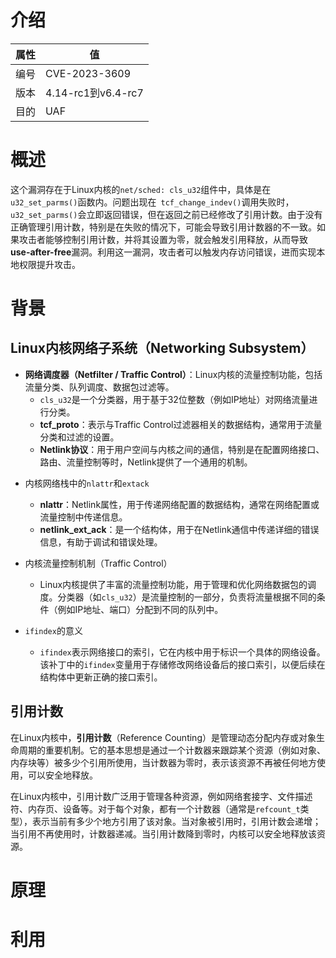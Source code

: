 # 介绍

|属性|值|
|-|-|
|编号|CVE-2023-3609|
|版本|4.14-rc1到v6.4-rc7|
|目的|UAF|

# 概述

这个漏洞存在于Linux内核的`net/sched: cls_u32`组件中，具体是在`u32_set_parms()`函数内。问题出现在` tcf_change_indev()`调用失败时，`u32_set_parms()`会立即返回错误，但在返回之前已经修改了引用计数。由于没有正确管理引用计数，特别是在失败的情况下，可能会导致引用计数器的不一致。如果攻击者能够控制引用计数，并将其设置为零，就会触发引用释放，从而导致**use-after-free**漏洞。利用这一漏洞，攻击者可以触发内存访问错误，进而实现本地权限提升攻击。

# 背景

## Linux内核网络子系统（Networking Subsystem）
- **网络调度器（Netfilter / Traffic Control）**：Linux内核的流量控制功能，包括流量分类、队列调度、数据包过滤等。
  - `cls_u32`是一个分类器，用于基于32位整数（例如IP地址）对网络流量进行分类。
   - **tcf_proto**：表示与Traffic Control过滤器相关的数据结构，通常用于流量分类和过滤的设置。
   - **Netlink协议**：用于用户空间与内核之间的通信，特别是在配置网络接口、路由、流量控制等时，Netlink提供了一个通用的机制。

* 内核网络栈中的`nlattr`和`extack`
   - **nlattr**：Netlink属性，用于传递网络配置的数据结构，通常在网络配置或流量控制中传递信息。
   - **netlink_ext_ack**：是一个结构体，用于在Netlink通信中传递详细的错误信息，有助于调试和错误处理。

* 内核流量控制机制（Traffic Control）
   - Linux内核提供了丰富的流量控制功能，用于管理和优化网络数据包的调度。分类器（如`cls_u32`）是流量控制的一部分，负责将流量根据不同的条件（例如IP地址、端口）分配到不同的队列中。

* `ifindex`的意义
   - `ifindex`表示网络接口的索引，它在内核中用于标识一个具体的网络设备。该补丁中的`ifindex`变量用于存储修改网络设备后的接口索引，以便后续在结构体中更新正确的接口索引。

## 引用计数

在Linux内核中，**引用计数**（Reference Counting）是管理动态分配内存或对象生命周期的重要机制。它的基本思想是通过一个计数器来跟踪某个资源（例如对象、内存块等）被多少个引用所使用，当计数器为零时，表示该资源不再被任何地方使用，可以安全地释放。

在Linux内核中，引用计数广泛用于管理各种资源，例如网络套接字、文件描述符、内存页、设备等。对于每个对象，都有一个计数器（通常是`refcount_t`类型），表示当前有多少个地方引用了该对象。当对象被引用时，引用计数会递增；当引用不再使用时，计数器递减。当引用计数降到零时，内核可以安全地释放该资源。

# 原理



# 利用